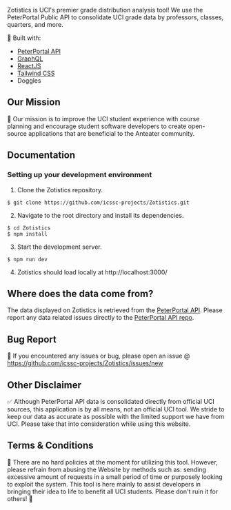 Zotistics is UCI's premier grade distribution analysis tool! We use the PeterPortal Public API to consolidate UCI grade data by professors, classes, quarters, and more.

🔨 Built with:

- [PeterPortal API](https://github.com/icssc-projects/peterportal-public-api)
- [GraphQL](https://graphql.org/)
- [ReactJS](https://reactjs.org/)
- [Tailwind CSS](https://tailwindcss.com/)
- Doggles

## Our Mission

🎇 Our mission is to improve the UCI student experience with course planning and encourage student software developers to create open-source applications that are beneficial to the Anteater community.

## Documentation

### Setting up your development environment

1. Clone the Zotistics repository.

```console
$ git clone https://github.com/icssc-projects/Zotistics.git
```

2. Navigate to the root directory and install its dependencies.

```console
$ cd Zotistics
$ npm install
```

3. Start the development server.

```console
$ npm run dev
```

4. Zotistics should load locally at http://localhost:3000/

## Where does the data come from?

The data displayed on Zotistics is retrieved from the [PeterPortal API](https://github.com/icssc-projects/peterportal-public-api). Please report any data related issues directly to the [PeterPortal API repo](https://github.com/icssc-projects/peterportal-public-api/issues).

## Bug Report

🐞 If you encountered any issues or bug, please open an issue @ https://github.com/icssc-projects/Zotistics/issues/new

## Other Disclaimer

✅ Although PeterPortal API data is consolidated directly from official UCI sources, this application is by all means, not an official UCI tool. We stride to keep our data as accurate as possible with the limited support we have from UCI. Please take that into consideration while using this website.

## Terms & Conditions

📜 There are no hard policies at the moment for utilizing this tool. However, please refrain from abusing the Website by methods such as: sending excessive amount of requests in a small period of time or purposely looking to exploit the system. This tool is here mainly to assist developers in bringing their idea to life to benefit all UCI students. Please don't ruin it for others! 🙂
